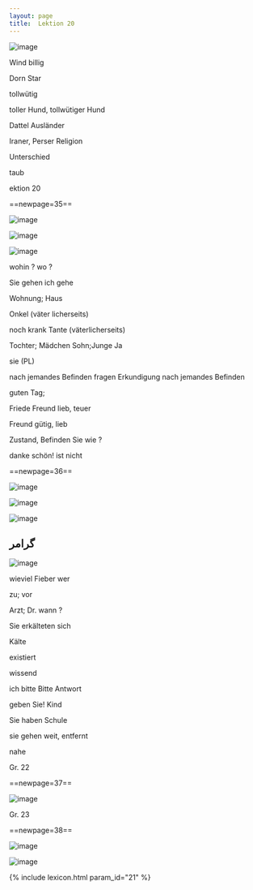 ```yaml
---
layout: page
title:  Lektion 20
---
```



![image](/assets/s/037.png-05.png)

Wind billig

Dorn Star

tollwütig

toller Hund, tollwütiger Hund



Dattel Ausländer

Iraner, Perser Religion

Unterschied

taub

ektion 20



==newpage=35==

![image](/assets/s/2col/038.png-02_1L.png)

![image](/assets/s/2col/038.png-02_2R.png)

![image](/assets/s/038.png-04.png)

wohin ? wo ?

Sie gehen ich gehe

Wohnung; Haus

Onkel (väter licherseits)

noch krank Tante (väterlicherseits)

Tochter; Mädchen Sohn;Junge Ja

sie (PL)



nach jemandes Befinden fragen Erkundigung nach jemandes Befinden

guten Tag;

Friede Freund lieb, teuer

Freund gütig, lieb

Zustand, Befinden Sie wie ?

danke schön! ist nicht



==newpage=36==

![image](/assets/s/039.png-02.png)

![image](/assets/s/2col/039.png-03_1L.png)

![image](/assets/s/2col/039.png-03_2R.png)

## گرامر

![image](/assets/s/039.png-08.png)

wieviel Fieber wer

zu; vor

Arzt; Dr. wann ?

Sie erkälteten sich

Kälte

existiert

wissend



ich bitte Bitte Antwort

geben Sie! Kind

Sie haben Schule

sie gehen weit, entfernt

nahe

Gr. 22



==newpage=37==

![image](/assets/s/040.png-02.png)

Gr. 23





==newpage=38==

![image](/assets/s/2col/041.png-02_1L.png)

![image](/assets/s/2col/041.png-02_2R.png)


{% include lexicon.html param_id="21" %}
